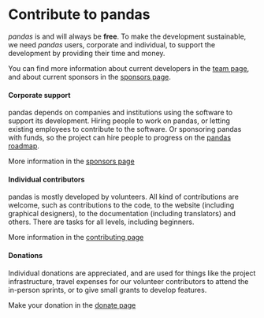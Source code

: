 # Contribute to pandas

_pandas_ is and will always be **free**. To make the development sustainable, we need _pandas_ users, corporate
and individual, to support the development by providing their time and money.

You can find more information about current developers in the [team page](about/team.html),
and about current sponsors in the [sponsors page](about/sponsors.html).

<section>
    <div class="container mt-5">
      <div class="row text-center">
        <div class="col-md-4">
          <span class="fa-stack fa-4x">
            <i class="fas fa-circle fa-stack-2x pink"></i>
            <i class="fas fa-building fa-stack-1x fa-inverse"></i>
          </span>
          <h4 class="service-heading mt-3 fw-bold blue">Corporate support</h4>
          <p class="text-muted">
            pandas depends on companies and institutions using the software to support its development. Hiring
            people to work on pandas, or letting existing employees to contribute to the
            software. Or sponsoring pandas with funds, so the project can hire people to
            progress on the <a href="about/roadmap.html">pandas roadmap</a>.
          </p>
          <p>More information in the <a href="about/sponsors.html">sponsors page</a></p>
        </div>
        <div class="col-md-4">
          <span class="fa-stack fa-4x">
            <i class="fas fa-circle fa-stack-2x pink"></i>
            <i class="fas fa-users fa-stack-1x fa-inverse"></i>
          </span>
          <h4 class="service-heading mt-3 fw-bold blue">Individual contributors</h4>
          <p class="text-muted">
            pandas is mostly developed by volunteers. All kind of contributions are welcome,
            such as contributions to the code, to the website (including graphical designers),
            to the documentation (including translators) and others. There are tasks for all
            levels, including beginners.
          </p>
          <p>More information in the <a href="{{ base_url }}/docs/development/index.html">contributing page</a></p>
        </div>
        <div class="col-md-4">
          <span class="fa-stack fa-4x">
            <i class="fas fa-circle fa-stack-2x pink"></i>
            <i class="fas fa-dollar-sign fa-stack-1x fa-inverse"></i>
          </span>
          <h4 class="service-heading mt-3 fw-bold blue">Donations</h4>
          <p class="text-muted">
            Individual donations are appreciated, and are used for things like the project
            infrastructure, travel expenses for our volunteer contributors to attend
            the in-person sprints, or to give small grants to develop features.
          </p>
          <p>Make your donation in the <a href="donate.html">donate page</a></p>
        </div>
      </div>
    </div>
</section>
